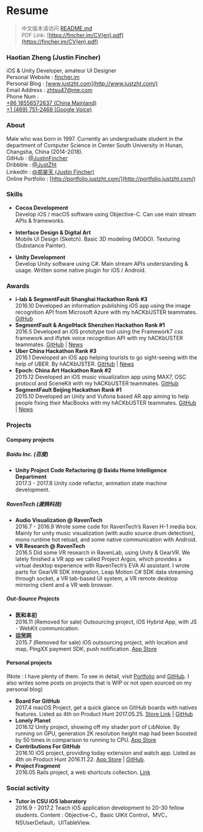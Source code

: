 # Resume

> 中文版本请访问 [README.md](README.md)  
> PDF Link: [https://fincher.im/CV(en).pdf](https://fincher.im/CV(en).pdf)

### Haotian Zheng (Justin Fincher)
iOS & Unity Developer, amateur UI Designer   
Personal Website : [fincher.im](https://fincher.im/)  
Personal Blog : [www.justzht.com](http://www.justzht.com/)  
Email Address : [zhtsu47@me.com](mailto:zhtsu47@me.com)   
Phone Num :  
[+86 18556572637 (China Mainland)](tel:+86-185-5657-2637)  
[+1 (469) 751-2468 (Google Voice)](tel:+1-469-751-2468)  

### About
Male who was born in 1997. Currently an undergraduate student in the department of Computer Science in Center South University in Hunan, Changsha, China (2014-2018).      
GitHub : [@JustinFincher](https://github.com/JustinFincher)  
Dribbble : [@JustZht](https://dribbble.com/JustZht)  
LinkedIn : [@郑昊天 (Justin Fincher)](https://www.linkedin.com/in/昊天-郑-6ba0b0b2/)  
Online Portfolio : [http://portfolio.justzht.com/](http://portfolio.justzht.com/)  

### Skills
- **Cocoa Development**  
Develop iOS / macOS software using Objective-C. Can use main stream APIs & frameworks.

- **Interface Design & Digital Art**  
Mobile UI Design (Sketch). Basic 3D modeling (MODO). Texturing (Substance Painter).

- **Unity Development**  
Develop Unity software using C#. Main stream APIs understanding & usage. Written some native plugin for iOS / Android.

### Awards  
- **i-lab & SegmentFault Shanghai Hackathon Rank #3**  
2016.10 Developed an information publishing iOS app using the image recognition API from Microsoft Azure with my hACKbUSTER teammates.  [GitHub](https://github.com/hACKbUSTER/ConnectPlusPlus)  
- **SegmentFault & AngelHack Shenzhen Hackathon Rank #1**  
2016.5 Developed an iOS prototype tool using the Framework7 css framework and iflytek voice recognition API with my hACKbUSTER teammates.  [GitHub](https://github.com/hACKbUSTER/ProjectDaVinci) | [News](https://segmentfault.com/a/1190000005656846)  
- **Uber China Hackathon  Rank #3**     
2016.1 Developed an iOS app helping tourists to go sight-seeing with the help of UBER. By hACKbUSTER. [GitHub](https://github.com/hACKbUSTER/UberGuide-iOS) | [News](https://segmentfault.com/a/1190000004372053)    
- **Epoch: China Art Hackathon Rank #2**    
2015.12 Developed an iOS music visualization app using MAX7, OSC protocol and SceneKit with my hACKbUSTER teammates. [GitHub](https://github.com/hACKbUSTER/Renaissance)  
- **SegmentFault Beijing Hackathon Rank #1**    
2015.10 Developed an Unity and Vuforia based AR app aiming to help people fixing their MacBooks with my hACKbUSTER teammates. [GitHub](https://github.com/hACKbUSTER/FixPlusPlus) | [News](https://segmentfault.com/a/1190000003920404)  

### Projects
#### Company projects
##### Baidu Inc. (百度)
- **Unity Project Code Refactoring @ Baidu Home Intelligence Department**    
2017.3 - 2017.8 Unity code refactor, animation state machine development.

##### RavenTech (渡鸦科技)
- **Audio Visualization @ RavenTech**     
2016.7 - 2016.9 Wrote some code for RavenTech’s Raven H-1 media box. Mainly for unity music visualization (with audio source drum detection), mono runtime hot reload, and some native communication with Android.
- **VR Research @ RavenTech**    
2016.5 Did some VR research in RavenLab, using Unity & GearVR. We lately finished a VR app we called Project Argos, which provides a virtual desktop experience with RavenTech’s EVA AI assistant. I wrote parts for GearVR SDK integration, Leap Motion C# SDK data streaming through socket, a VR tab-based UI system, a VR remote desktop mirroring client and a VR web browser.

##### Out-Source Projects
- **医和本初**    
2016.11  (Removed for sale) Outsourcing project, iOS Hybrid App, with JS - WebKit communication.
- **运贸网**    
2015.7  (Removed for sale) iOS outsourcing project, with location and map, PingXX payment SDK, push notification. [App Store](https://itunes.apple.com/us/app/e-yun-da/id1017101878?l=zh&ls=1&mt=8)

#### Personal projects
(Note : I have plenty of them. To see in detail, visit [Portfolio](http://portfolio.justzht.com/) and [GitHub](https://github.com/JustinFincher). I also writes some posts on projects that is WIP or not open sourced on my personal blog)

- **Board For GitHub**    
2017.4 macOS Project, get a quick glance on GitHub boards with natives features. Listed as 4th on Product Hunt 2017.05.25. [Store Link](https://justinfincher.github.io/BoardForGitHub-Landing/) | [GitHub](https://github.com/JustinFincher/BoardForGitHub)
- **Lonely Planet**    
2016.12 Unity project, showing off my shader port of LibNoise. By running on GPU, generation 2K resolution height map had been boosted by 50 times in comparison to running to CPU. [App Store](https://itunes.apple.com/cn/app/lonely-planet-procedurally/id1177530091?mt=8)
- **Contributions For GitHub**    
2016.10 iOS project, providing today extension and watch app. Listed as 4th on Product Hunt 2016.11.22. [App Store](https://itunes.apple.com/us/app/contributions-for-github/id1153432612?mt=8) | [GitHub](https://github.com/JustinFincher/GitHubContributionsiOS). 
- **Project Fragment**    
2016.05 Rails project, a web shortcuts collection. [Link](http://start.justzht.com/boarding/1)


### Social activity
- **Tutor in CSU iOS laboratory**    
2016.9 - 2017.2 Teach iOS application development to 20-30 fellow students. Content : Objective-C，Basic UIKit Control，MVC，NSUserDefault，UITableView.


